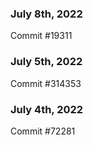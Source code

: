 ### July 8th, 2022

Commit #19311

### July 5th, 2022

Commit #314353


### July 4th, 2022

Commit #72281
